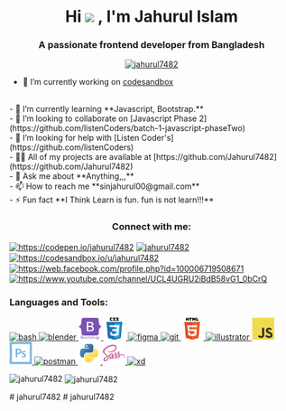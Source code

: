 <h1 align="center">Hi <img src="https://camo.githubusercontent.com/e8e7b06ecf583bc040eb60e44eb5b8e0ecc5421320a92929ce21522dbc34c891/68747470733a2f2f6d656469612e67697068792e636f6d2f6d656469612f6876524a434c467a6361737252346961377a2f67697068792e676966" width="40px"> , I'm Jahurul Islam</h1>
<h3 align="center">A passionate frontend developer from Bangladesh</h3>

<p align="center"> <a href="https://github.com/ryo-ma/github-profile-trophy"><img src="https://github-profile-trophy.vercel.app/?username=jahurul7482&theme=juicyfresh&row=2&column=3" alt="jahurul7482" /></a> </p>

- 🔭 I’m currently working on [codesandbox](https://codesandbox.io/u/Jahurul7482)
<br/>
- 🌱 I’m currently learning **Javascript, Bootstrap.**
<br/>
- 👯 I’m looking to collaborate on [Javascript Phase 2](https://github.com/listenCoders/batch-1-javascript-phaseTwo)
<br/>
- 🤝 I’m looking for help with [Listen Coder's](https://github.com/listenCoders)
<br/>
- 👨‍💻 All of my projects are available at [https://github.com/Jahurul7482](https://github.com/Jahurul7482)
<br/>
- 💬 Ask me about **Anything,,,**
<br/>
- 📫 How to reach me **sinjahurul00@gmail.com**
<br/>
- ⚡ Fun fact **I Think Learn is fun. fun is not learn!!!**
<br/>
<h3 align="center">Connect with me:</h3>
<p align="left">
<a href="https://codepen.io/https://codepen.io/jahurul7482" target="blank"><img align="center" src="https://raw.githubusercontent.com/rahuldkjain/github-profile-readme-generator/master/src/images/icons/Social/codepen.svg" alt="https://codepen.io/jahurul7482" height="30" width="40" /></a>
<a href="https://twitter.com/jahurul7482" target="blank"><img align="center" src="https://raw.githubusercontent.com/rahuldkjain/github-profile-readme-generator/master/src/images/icons/Social/twitter.svg" alt="jahurul7482" height="30" width="40" /></a>
<a href="https://codesandbox.com/https://codesandbox.io/u/jahurul7482" target="blank"><img align="center" src="https://raw.githubusercontent.com/rahuldkjain/github-profile-readme-generator/master/src/images/icons/Social/codesandbox.svg" alt="https://codesandbox.io/u/jahurul7482" height="30" width="40" /></a>
<a href="https://fb.com/https://web.facebook.com/profile.php?id=100006719508671" target="blank"><img align="center" src="https://raw.githubusercontent.com/rahuldkjain/github-profile-readme-generator/master/src/images/icons/Social/facebook.svg" alt="https://web.facebook.com/profile.php?id=100006719508671" height="30" width="40" /></a>
<a href="https://www.youtube.com/c/https://www.youtube.com/channel/ucl4ugru2ibdb58vg1_0bcrq" target="blank"><img align="center" src="https://raw.githubusercontent.com/rahuldkjain/github-profile-readme-generator/master/src/images/icons/Social/youtube.svg" alt="https://www.youtube.com/channel/UCL4UGRU2iBdB58vG1_0bCrQ" height="30" width="40" /></a>
</p>

<h3 align="left">Languages and Tools:</h3>
<p align="left"> <a href="https://www.gnu.org/software/bash/" target="_blank" rel="noreferrer"> <img src="https://www.vectorlogo.zone/logos/gnu_bash/gnu_bash-icon.svg" alt="bash" width="40" height="40"/> </a> <a href="https://www.blender.org/" target="_blank" rel="noreferrer"> <img src="https://download.blender.org/branding/community/blender_community_badge_white.svg" alt="blender" width="40" height="40"/> </a> <a href="https://getbootstrap.com" target="_blank" rel="noreferrer"> <img src="https://raw.githubusercontent.com/devicons/devicon/master/icons/bootstrap/bootstrap-plain-wordmark.svg" alt="bootstrap" width="40" height="40"/> </a> <a href="https://www.w3schools.com/css/" target="_blank" rel="noreferrer"> <img src="https://raw.githubusercontent.com/devicons/devicon/master/icons/css3/css3-original-wordmark.svg" alt="css3" width="40" height="40"/> </a> <a href="https://www.figma.com/" target="_blank" rel="noreferrer"> <img src="https://www.vectorlogo.zone/logos/figma/figma-icon.svg" alt="figma" width="40" height="40"/> </a> <a href="https://git-scm.com/" target="_blank" rel="noreferrer"> <img src="https://www.vectorlogo.zone/logos/git-scm/git-scm-icon.svg" alt="git" width="40" height="40"/> </a> <a href="https://www.w3.org/html/" target="_blank" rel="noreferrer"> <img src="https://raw.githubusercontent.com/devicons/devicon/master/icons/html5/html5-original-wordmark.svg" alt="html5" width="40" height="40"/> </a> <a href="https://www.adobe.com/in/products/illustrator.html" target="_blank" rel="noreferrer"> <img src="https://www.vectorlogo.zone/logos/adobe_illustrator/adobe_illustrator-icon.svg" alt="illustrator" width="40" height="40"/> </a> <a href="https://developer.mozilla.org/en-US/docs/Web/JavaScript" target="_blank" rel="noreferrer"> <img src="https://raw.githubusercontent.com/devicons/devicon/master/icons/javascript/javascript-original.svg" alt="javascript" width="40" height="40"/> </a> <a href="https://www.photoshop.com/en" target="_blank" rel="noreferrer"> <img src="https://raw.githubusercontent.com/devicons/devicon/master/icons/photoshop/photoshop-line.svg" alt="photoshop" width="40" height="40"/> </a> <a href="https://postman.com" target="_blank" rel="noreferrer"> <img src="https://www.vectorlogo.zone/logos/getpostman/getpostman-icon.svg" alt="postman" width="40" height="40"/> </a> <a href="https://www.python.org" target="_blank" rel="noreferrer"> <img src="https://raw.githubusercontent.com/devicons/devicon/master/icons/python/python-original.svg" alt="python" width="40" height="40"/> </a> <a href="https://sass-lang.com" target="_blank" rel="noreferrer"> <img src="https://raw.githubusercontent.com/devicons/devicon/master/icons/sass/sass-original.svg" alt="sass" width="40" height="40"/> </a> <a href="https://www.adobe.com/products/xd.html" target="_blank" rel="noreferrer"> <img src="https://cdn.worldvectorlogo.com/logos/adobe-xd.svg" alt="xd" width="40" height="40"/> </a> </p>

<p><img align="left" src="https://github-readme-stats.vercel.app/api/top-langs?username=jahurul7482&show_icons=true&locale=en&layout=compact" alt="jahurul7482" /></p>

<p>&nbsp;<img align="center" src="https://github-readme-stats.vercel.app/api?username=jahurul7482&show_icons=true&locale=en" alt="jahurul7482" /></p>
#   j a h u r u l 7 4 8 2 
 
 # jahurul7482
